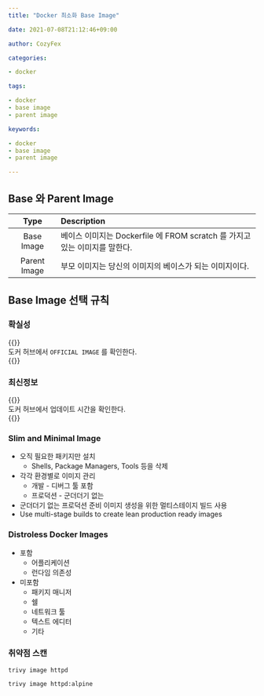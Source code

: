 ```yaml
---
title: "Docker 최소화 Base Image"

date: 2021-07-08T21:12:46+09:00

author: CozyFex

categories:

- docker

tags:

- docker
- base image
- parent image

keywords:

- docker
- base image
- parent image

---
```


## Base 와 Parent Image

| Type | Description |  
|:-:|:-|  
| Base Image | 베이스 이미지는 Dockerfile 에 FROM scratch 를 가지고 있는 이미지를 말한다. |  
| Parent Image | 부모 이미지는 당신의 이미지의 베이스가 되는 이미지이다. |

## Base Image 선택 규칙

### 확실성

{{<admonition note Authenticity true>}}  
도커 허브에서 `OFFICIAL IMAGE` 를 확인한다.  
{{</admonition>}}

### 최신정보

{{<admonition note Up-to-date true>}}  
도커 허브에서 업데이트 시간을 확인한다.  
{{</admonition>}}

### Slim and Minimal Image

* 오직 필요한 패키지만 설치
    * Shells, Package Managers, Tools 등을 삭제
* 각각 환경별로 이미지 관리
    * 개발 - 디버그 툴 포함
    * 프로덕션 - 군더더기 없는
* 군더더기 없는 프로덕션 준비 이미지 생성을 위한 멀티스테이지 빌드 사용
* Use multi-stage builds to create lean production ready images

### Distroless Docker Images

* 포함
    * 어플리케이션
    * 런다임 의존성
* 미포함
    * 패키지 매니저
    * 쉘
    * 네트워크 툴
    * 텍스트 에디터
    * 기타

### 취약점 스캔

```shell
trivy image httpd
```

```shell
trivy image httpd:alpine
```